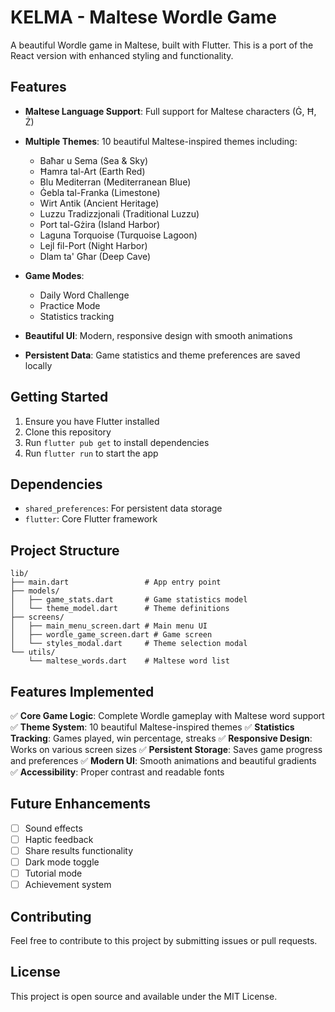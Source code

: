 # KELMA - Maltese Wordle Game

A beautiful Wordle game in Maltese, built with Flutter. This is a port of the React version with enhanced styling and functionality.

## Features

- **Maltese Language Support**: Full support for Maltese characters (Ġ, Ħ, Ż)
- **Multiple Themes**: 10 beautiful Maltese-inspired themes including:
  - Baħar u Sema (Sea & Sky)
  - Ħamra tal-Art (Earth Red)
  - Blu Mediterran (Mediterranean Blue)
  - Ġebla tal-Franka (Limestone)
  - Wirt Antik (Ancient Heritage)
  - Luzzu Tradizzjonali (Traditional Luzzu)
  - Port tal-Gżira (Island Harbor)
  - Laguna Torquoise (Turquoise Lagoon)
  - Lejl fil-Port (Night Harbor)
  - Dlam ta' Għar (Deep Cave)

- **Game Modes**:
  - Daily Word Challenge
  - Practice Mode
  - Statistics tracking

- **Beautiful UI**: Modern, responsive design with smooth animations
- **Persistent Data**: Game statistics and theme preferences are saved locally

## Getting Started

1. Ensure you have Flutter installed
2. Clone this repository
3. Run `flutter pub get` to install dependencies
4. Run `flutter run` to start the app

## Dependencies

- `shared_preferences`: For persistent data storage
- `flutter`: Core Flutter framework

## Project Structure

```
lib/
├── main.dart                 # App entry point
├── models/
│   ├── game_stats.dart       # Game statistics model
│   └── theme_model.dart      # Theme definitions
├── screens/
│   ├── main_menu_screen.dart # Main menu UI
│   ├── wordle_game_screen.dart # Game screen
│   └── styles_modal.dart     # Theme selection modal
└── utils/
    └── maltese_words.dart    # Maltese word list
```

## Features Implemented

✅ **Core Game Logic**: Complete Wordle gameplay with Maltese word support
✅ **Theme System**: 10 beautiful Maltese-inspired themes
✅ **Statistics Tracking**: Games played, win percentage, streaks
✅ **Responsive Design**: Works on various screen sizes
✅ **Persistent Storage**: Saves game progress and preferences
✅ **Modern UI**: Smooth animations and beautiful gradients
✅ **Accessibility**: Proper contrast and readable fonts

## Future Enhancements

- [ ] Sound effects
- [ ] Haptic feedback
- [ ] Share results functionality
- [ ] Dark mode toggle
- [ ] Tutorial mode
- [ ] Achievement system

## Contributing

Feel free to contribute to this project by submitting issues or pull requests.

## License

This project is open source and available under the MIT License.
